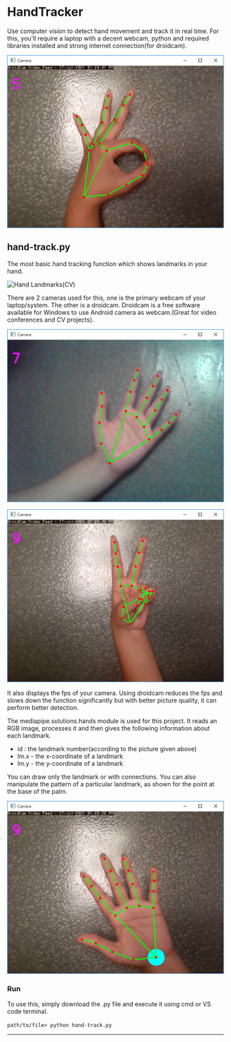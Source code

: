 # HandTracker

Use computer vision to detect hand movement and track it in real time. For this, you'll require a laptop with a decent webcam, python and required libraries installed and strong internet connection(for droidcam).

![Hand Tracker using CV](/images/hand-tracker.PNG "Hand Tracker project")

## hand-track.py

The most basic hand tracking function which shows landmarks in your hand.

![Hand Landmarks(CV)](https://google.github.io/mediapipe/images/mobile/hand_landmarks.png "Hand Landmarks")

There are 2 cameras used for this, one is the primary webcam of your laptop/system. The other is a droidcam. Droidcam is a free software available for Windows to use Android camera as webcam.(Great for video conferences and CV projects).

![webcam](/images/webcam.PNG "Using a Webcam")

![droidcam](/images/droidcam.PNG "Using Droidcam software")


It also displays the fps of your camera. Using droidcam reduces the fps and slows down the function significantly but with better picture quality, it can perform better detection.

The mediapipe.solutions.hands module is used for this project. It reads an RGB image, processes it and then gives the following information about each landmark.
- id : the landmark number(according to the picture given above)
- lm.x - the x-coordinate of a landmark
- lm.y - the y-coordinate of a landmark

You can draw only the landmark or with connections. You can also manipulate the pattern of a particular landmark, as shown for the point at the base of the palm.

![id0-change](/images/id0-pattern.PNG "Changing landmark 0")

### Run 
To use this, simply download the .py file and execute it using cmd or VS code terminal.

```path/to/file> python hand-track.py ```


----


